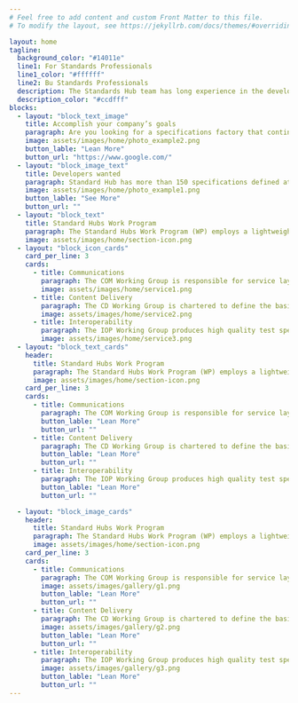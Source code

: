 ```yaml
---
# Feel free to add content and custom Front Matter to this file.
# To modify the layout, see https://jekyllrb.com/docs/themes/#overriding-theme-defaults

layout: home
tagline:
  background_color: "#14011e"
  line1: For Standards Professionals
  line1_color: "#ffffff"
  line2: Bu Standards Professionals
  description: The Standards Hub team has long experience in the development of Technical Standards and we know how to run successful consortia that create and implement meaningful Technical Specifications. We understand volunteer-led organizations - their governance and their technical, operational, financial, and legal requirements.  We focus on keeping costs down, service levels up, and on helping your subject matter experts get to “yes” on the important matters of a successful specification.  We understand that when we do an exceptional job managing the operations of an organization, the Board of Directors and members can build successful standards.
  description_color: "#ccdfff"
blocks:
  - layout: "block_text_image"
    title: Accomplish your company’s goals
    paragraph: Are you looking for a specifications factory that continually strives to optimize the delicate balance between the need for consensus and time to market through tools and simplified procedures, while empowering the people doing the work to complete a work item in the minimal amount of time. Markdown at [jekyllrb.com](https://jekyllrb.com/)
    image: assets/images/home/photo_example2.png
    button_lable: "Lean More"
    button_url: "https://www.google.com/"
  - layout: "block_image_text"
    title: Developers wanted
    paragraph: Standard Hub has more than 150 specifications defined at the Open Mobile Alliance, IOT Smart Objects created at the IPSO Alliance, and developer tools  and resources that facilitate the development of products based on LightweightM2M (LwM2M), the IoT industry’s protocol for device management.
    image: assets/images/home/photo_example1.png
    button_lable: "See More"
    button_url: ""
  - layout: "block_text"
    title: Standard Hubs Work Program
    paragraph: The Standard Hubs Work Program (WP) employs a lightweight, working group-focused process where members can create a new work item in less than a week. Working Groups (WGs) define their own process, tools, partnerships and cadence.
    image: assets/images/home/section-icon.png
  - layout: "block_icon_cards"
    card_per_line: 3
    cards:
      - title: Communications
        paragraph: The COM Working Group is responsible for service layer standardization of communications related technologies, including areas such as Messaging, Push-to-talk over Cellular, Presence, Contact Information and Spam Reporting.
        image: assets/images/home/service1.png
      - title: Content Delivery
        paragraph: The CD Working Group is chartered to define the basic delivery mechanisms, bi-directional exchange mechanisms, and the processing of key content formats, including the semantics and user agents, behavior and programming interfaces.
        image: assets/images/home/service2.png
      - title: Interoperability
        paragraph: The IOP Working Group produces high quality test specifications, facilitating testing of implementations of OMA SpecWorks specifications and, in some cases, producing TTCN test code for the validation of specifications.
        image: assets/images/home/service3.png
  - layout: "block_text_cards"
    header:
      title: Standard Hubs Work Program
      paragraph: The Standard Hubs Work Program (WP) employs a lightweight, working group-focused process where members can create a new work item in less than a week. Working Groups (WGs) define their own process, tools, partnerships and cadence.
      image: assets/images/home/section-icon.png
    card_per_line: 3
    cards:
      - title: Communications
        paragraph: The COM Working Group is responsible for service layer standardization of communications related technologies, including areas such as Messaging, Push-to-talk over Cellular, Presence, Contact Information and Spam Reporting.
        button_lable: "Lean More"
        button_url: ""
      - title: Content Delivery
        paragraph: The CD Working Group is chartered to define the basic delivery mechanisms, bi-directional exchange mechanisms, and the processing of key content formats, including the semantics and user agents, behavior and programming interfaces.
        button_lable: "Lean More"
        button_url: ""
      - title: Interoperability
        paragraph: The IOP Working Group produces high quality test specifications, facilitating testing of implementations of OMA SpecWorks specifications and, in some cases, producing TTCN test code for the validation of specifications.
        button_lable: "Lean More"
        button_url: ""

  - layout: "block_image_cards"
    header:
      title: Standard Hubs Work Program
      paragraph: The Standard Hubs Work Program (WP) employs a lightweight, working group-focused process where members can create a new work item in less than a week. Working Groups (WGs) define their own process, tools, partnerships and cadence.
      image: assets/images/home/section-icon.png
    card_per_line: 3
    cards:
      - title: Communications
        paragraph: The COM Working Group is responsible for service layer standardization of communications related technologies, including areas such as Messaging, Push-to-talk over Cellular, Presence, Contact Information and Spam Reporting.
        image: assets/images/gallery/g1.png
        button_lable: "Lean More"
        button_url: ""
      - title: Content Delivery
        paragraph: The CD Working Group is chartered to define the basic delivery mechanisms, bi-directional exchange mechanisms, and the processing of key content formats, including the semantics and user agents, behavior and programming interfaces.
        image: assets/images/gallery/g2.png
        button_lable: "Lean More"
        button_url: ""
      - title: Interoperability
        paragraph: The IOP Working Group produces high quality test specifications, facilitating testing of implementations of OMA SpecWorks specifications and, in some cases, producing TTCN test code for the validation of specifications.
        image: assets/images/gallery/g3.png
        button_lable: "Lean More"
        button_url: ""
---
```

